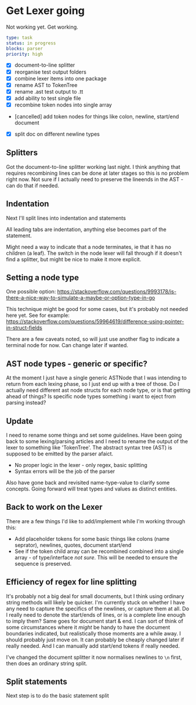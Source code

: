 Get Lexer going
===============

Not working yet.
Get working.


```yaml
type: task
status: in progress
blocks: parser
priority: high
```


- [x] document-to-line splitter
- [x] reorganise test output folders
- [x] combine lexer items into one package
- [x] rename AST to TokenTree
- [x] rename .ast test output to .tt
- [x] add ability to test single file
- [X] recombine token nodes into single array
- [cancelled] add token nodes for things like colon, newline, start/end document
- [x] split doc on different newline types




Splitters
---------

Got the document-to-line splitter working last night.
I think anything that requires recombining lines can be done at later stages so this is no problem right now.
Not sure if I actually need to preserve the lineends in the AST - can do that if needed.

Indentation
-----------
Next I'll split lines into indentation and statements

All leading tabs are indentation, anything else becomes part of the statement.

Might need a way to indicate that a node terminates, ie that it has no children (a leaf).
The switch in the node lexer will fall through if it doesn't find a splitter, but might be nice to make it more explicit.

Setting a node type
-------------------

One possible option:
https://stackoverflow.com/questions/9993178/is-there-a-nice-way-to-simulate-a-maybe-or-option-type-in-go

This technique might be good for some cases, but it's probably not needed here yet.
See for example:
https://stackoverflow.com/questions/59964619/difference-using-pointer-in-struct-fields

There are a few caveats noted, so will just use another flag to indicate a terminal node for now.
Can change later if wanted.




AST node types - generic or specific?
-------------------------------------
At the moment I just have a single generic ASTNode that I was intending to return from each lexing phase, so I just end up with a tree of those.
Do I actually need different ast node structs for each node type, or is that getting ahead of things?
Is specific node types something i want to eject from parsing instead?


Update
------
I need to rename some things and set some guidelines.
Have been going back to some lexing/parsing articles and I need to rename the output of the lexer to something like 'TokenTree'.
The abstract syntax tree (AST) is supposed to be emitted by the parser afaict.

* No proper logic in the lexer - only regex, basic splitting
* Syntax errors will be the job of the parser

Also have gone back and revisited name-type-value to clarify some concepts.
Going forward will treat types and values as distinct entities.


Back to work on the Lexer
-------------------------


There are a few things I'd like to add/implement while I'm working through this:

* Add placeholder tokens for some basic things like colons (name seprator), newlines, quotes, document start/end
* See if the token child array can be recombined combined into a single array - of type/interface *not sure*. This will be needed to ensure the sequence is preserved.


Efficiency of regex for line splitting
--------------------------------------

It's probably not a big deal for small documents, but I think using ordinary string methods will likely be quicker.
I'm currently stuck on whether I have any need to capture the specifics of the newlines, or capture them at all.
Do I really need to denote the start/ends of lines, or is a complete line enough to imply them?
Same goes for document start & end.
I can sort of think of some circumstances where it *might* be handy to have the document boundaries indicated, but realistically those moments are a while away.
I should probably just move on.
It can probably be cheaply changed later if really needed.
And I can manually add start/end tokens if really needed.

I've changed the document splitter it now normalises newlines to `\n` first, then does an ordinary string split.


Split statements
----------------

Next step is to do the basic statement split